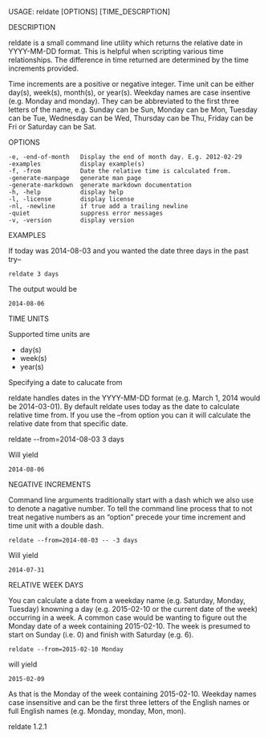
USAGE: reldate [OPTIONS] [TIME_DESCRPTION]

DESCRIPTION

reldate is a small command line utility which returns the relative date in
YYYY-MM-DD format. This is helpful when scripting various time
relationships. The difference in time returned are determined by
the time increments provided.

Time increments are a positive or negative integer. Time unit can be
either day(s), week(s), month(s), or year(s). Weekday names are
case insentive (e.g. Monday and monday). They can be abbreviated
to the first three letters of the name, e.g. Sunday can be Sun, Monday
can be Mon, Tuesday can be Tue, Wednesday can be Wed, Thursday can
be Thu, Friday can be Fri or Saturday can be Sat.

OPTIONS

    -e, -end-of-month   Display the end of month day. E.g. 2012-02-29
    -examples           display example(s)
    -f, -from           Date the relative time is calculated from.
    -generate-manpage   generate man page
    -generate-markdown  generate markdown documentation
    -h, -help           display help
    -l, -license        display license
    -nl, -newline       if true add a trailing newline
    -quiet              suppress error messages
    -v, -version        display version


EXAMPLES

If today was 2014-08-03 and you wanted the date three days in the past try–

    reldate 3 days

The output would be

    2014-08-06

TIME UNITS

Supported time units are

+ day(s)
+ week(s)
+ year(s)

Specifying a date to calucate from

reldate handles dates in the YYYY-MM-DD format (e.g. March 1, 2014 would be
2014-03-01). By default reldate uses today as the date to calculate relative
time from. If you use the –from option you can it will calculate the
relative date from that specific date.

   reldate --from=2014-08-03 3 days

Will yield

    2014-08-06

NEGATIVE INCREMENTS

Command line arguments traditionally start with a dash which we also use to
denote a nagative number. To tell the command line process that to not treat
negative numbers as an “option” precede your time increment and time unit
with a double dash.

    reldate --from=2014-08-03 -- -3 days

Will yield

    2014-07-31

RELATIVE WEEK DAYS

You can calculate a date from a weekday name (e.g. Saturday, Monday, Tuesday)
knowning a day (e.g. 2015-02-10 or the current date of the week) occurring in
a week. A common case would be wanting to figure out the Monday date of a week
containing 2015-02-10. The week is presumed to start on Sunday (i.e. 0) and
finish with Saturday (e.g. 6).

    reldate --from=2015-02-10 Monday

will yield

    2015-02-09

As that is the Monday of the week containing 2015-02-10. Weekday names case
insensitive and can be the first three letters of the English names or full
English names (e.g. Monday, monday, Mon, mon).

reldate 1.2.1
